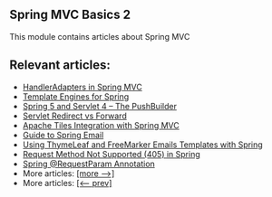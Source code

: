 ## Spring MVC Basics 2

This module contains articles about Spring MVC

## Relevant articles:
- [HandlerAdapters in Spring MVC](https://www.baeldung.com/spring-mvc-handler-adapters)
- [Template Engines for Spring](https://www.baeldung.com/spring-template-engines)
- [Spring 5 and Servlet 4 – The PushBuilder](https://www.baeldung.com/spring-5-push)
- [Servlet Redirect vs Forward](https://www.baeldung.com/servlet-redirect-forward)
- [Apache Tiles Integration with Spring MVC](https://www.baeldung.com/spring-mvc-apache-tiles)
- [Guide to Spring Email](https://www.baeldung.com/spring-email)
- [Using ThymeLeaf and FreeMarker Emails Templates with Spring](https://www.baeldung.com/spring-email-templates)
- [Request Method Not Supported (405) in Spring](https://www.baeldung.com/spring-request-method-not-supported-405)
- [Spring @RequestParam Annotation](https://www.baeldung.com/spring-request-param)
- More articles: [[more -->]](/spring-mvc-basics-3)
- More articles: [[<-- prev]](/spring-mvc-basics)
